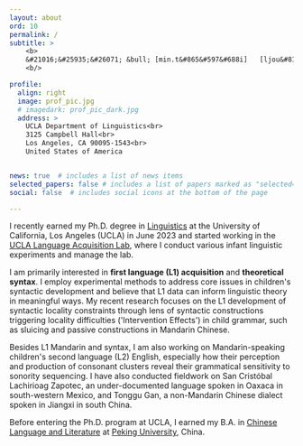 ```yaml
---
layout: about
ord: 10
permalink: /
subtitle: >
    <b>
    &#21016;&#25935;&#26071; &bull; [min.t&#865&#597&#688i]   [ljou&#815]  &bull;   she/her
    <b/>

profile:
  align: right
  image: prof_pic.jpg 
  # imagedark: prof_pic_dark.jpg 
  address: >
    UCLA Department of Linguistics<br>
    3125 Campbell Hall<br>
    Los Angeles, CA 90095-1543<br>
    United States of America


news: true  # includes a list of news items
selected_papers: false # includes a list of papers marked as "selected={true}"
social: false  # includes social icons at the bottom of the page

---
```


I recently earned my Ph.D. degree in  <a href="https://linguistics.ucla.edu" target="_new">Linguistics</a> at the University of California, Los Angeles (UCLA) in June 2023 and started working in the <a href="https://languagelab.humanities.ucla.edu/en/" target="_new">UCLA Language Acquisition Lab</a>, where I conduct various infant linguistic experiments and manage the lab. 

I am primarily interested in __first language (L1) acquisition__ and __theoretical syntax__. I employ experimental methods to address core issues in children's syntactic development and believe that L1 data can inform linguistic theory in meaningful ways. 
My recent research focuses on the L1 development of syntactic locality constraints through lens of syntactic constructions triggering locality difficulties ('Intervention Effects') in child grammar, such as sluicing and passive constructions in Mandarin Chinese. 


Besides L1 Mandarin and syntax, I am also working on Mandarin-speaking children's second language (L2) English, especially how their perception and production of consonant clusters reveal their grammatical sensitivity to sonority sequencing. I have also conducted fieldwork on San Cristóbal Lachirioag Zapotec, an under-documented language spoken in Oaxaca in south-western Mexico, and Tonggu Gan, a non-Mandarin Chinese dialect spoken in Jiangxi in south China.

Before entering the Ph.D. program at UCLA, I earned my B.A. in [Chinese Language and Literature](https://chinese.pku.edu.cn/index.htm) at <a href="https://english.pku.edu.cn" target="_new">Peking University</a>, China. 

